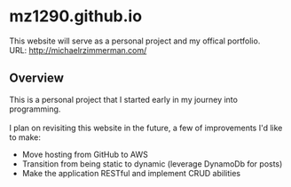# mz1290.github.io

This website will serve as a personal project and my offical portfolio.<br>
URL: http://michaelrzimmerman.com/

## Overview
This is a personal project that I started early in my journey into programming.
<br><br>
I plan on revisiting this website in the future, a few of improvements I'd like to make:
* Move hosting from GitHub to AWS
* Transition from being static to dynamic (leverage DynamoDb for posts)
* Make the application RESTful and implement CRUD abilities
